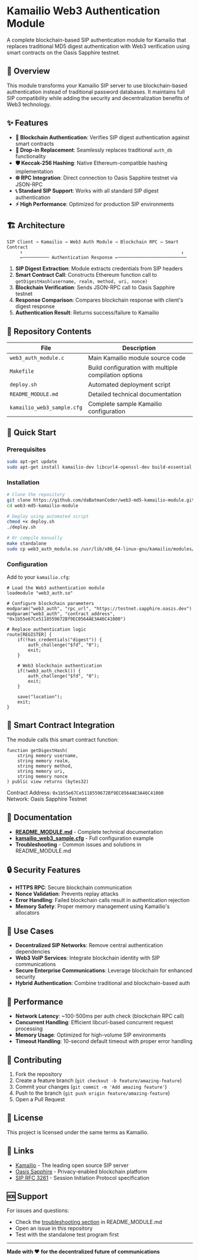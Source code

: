 # Kamailio Web3 Authentication Module

A complete blockchain-based SIP authentication module for Kamailio that replaces traditional MD5 digest authentication with Web3 verification using smart contracts on the Oasis Sapphire testnet.

## 🚀 Overview

This module transforms your Kamailio SIP server to use blockchain-based authentication instead of traditional password databases. It maintains full SIP compatibility while adding the security and decentralization benefits of Web3 technology.

## ✨ Features

- **🔗 Blockchain Authentication**: Verifies SIP digest authentication against smart contracts
- **🔄 Drop-in Replacement**: Seamlessly replaces traditional `auth_db` functionality  
- **🛡️ Keccak-256 Hashing**: Native Ethereum-compatible hashing implementation
- **🌐 RPC Integration**: Direct connection to Oasis Sapphire testnet via JSON-RPC
- **📞 Standard SIP Support**: Works with all standard SIP digest authentication
- **⚡ High Performance**: Optimized for production SIP environments

## 🏗️ Architecture

```
SIP Client → Kamailio → Web3 Auth Module → Blockchain RPC → Smart Contract
     ↑                                                            ↓
     ←────────── Authentication Response ←──────────────────────────
```

1. **SIP Digest Extraction**: Module extracts credentials from SIP headers
2. **Smart Contract Call**: Constructs Ethereum function call to `getDigestHash(username, realm, method, uri, nonce)`
3. **Blockchain Verification**: Sends JSON-RPC call to Oasis Sapphire testnet
4. **Response Comparison**: Compares blockchain response with client's digest response
5. **Authentication Result**: Returns success/failure to Kamailio

## 📁 Repository Contents

| File | Description |
|------|-------------|
| `web3_auth_module.c` | Main Kamailio module source code |
| `Makefile` | Build configuration with multiple compilation options |
| `deploy.sh` | Automated deployment script |
| `README_MODULE.md` | Detailed technical documentation |
| `kamailio_web3_sample.cfg` | Complete sample Kamailio configuration |

## 🚀 Quick Start

### Prerequisites
```bash
sudo apt-get update
sudo apt-get install kamailio-dev libcurl4-openssl-dev build-essential
```

### Installation
```bash
# Clone the repository
git clone https://github.com/daBatmanCoder/web3-md5-kamailio-module.git
cd web3-md5-kamailio-module

# Deploy using automated script
chmod +x deploy.sh
./deploy.sh

# Or compile manually
make standalone
sudo cp web3_auth_module.so /usr/lib/x86_64-linux-gnu/kamailio/modules/web3_auth.so
```

### Configuration
Add to your `kamailio.cfg`:
```
# Load the Web3 authentication module
loadmodule "web3_auth.so"

# Configure blockchain parameters
modparam("web3_auth", "rpc_url", "https://testnet.sapphire.oasis.dev")
modparam("web3_auth", "contract_address", "0x1b55e67Ce5118559672Bf9EC0564AE3A46C41000")

# Replace authentication logic
route[REGISTER] {
    if(!has_credentials("digest")) {
        auth_challenge("$fd", "0");
        exit;
    }
    
    # Web3 blockchain authentication
    if(!web3_auth_check()) {
        auth_challenge("$fd", "0");
        exit;
    }
    
    save("location");
    exit;
}
```

## 🔧 Smart Contract Integration

The module calls this smart contract function:
```solidity
function getDigestHash(
    string memory username,
    string memory realm, 
    string memory method,
    string memory uri,
    string memory nonce
) public view returns (bytes32)
```

Contract Address: `0x1b55e67Ce5118559672Bf9EC0564AE3A46C41000`  
Network: Oasis Sapphire Testnet

## 📖 Documentation

- **[README_MODULE.md](README_MODULE.md)** - Complete technical documentation
- **[kamailio_web3_sample.cfg](kamailio_web3_sample.cfg)** - Full configuration example
- **Troubleshooting** - Common issues and solutions in README_MODULE.md

## 🔒 Security Features

- **HTTPS RPC**: Secure blockchain communication
- **Nonce Validation**: Prevents replay attacks
- **Error Handling**: Failed blockchain calls result in authentication rejection
- **Memory Safety**: Proper memory management using Kamailio's allocators

## 🎯 Use Cases

- **Decentralized SIP Networks**: Remove central authentication dependencies
- **Web3 VoIP Services**: Integrate blockchain identity with SIP communications
- **Secure Enterprise Communications**: Leverage blockchain for enhanced security
- **Hybrid Authentication**: Combine traditional and blockchain-based auth

## 🚀 Performance

- **Network Latency**: ~100-500ms per auth check (blockchain RPC call)
- **Concurrent Handling**: Efficient libcurl-based concurrent request processing
- **Memory Usage**: Optimized for high-volume SIP environments
- **Timeout Handling**: 10-second default timeout with proper error handling

## 🤝 Contributing

1. Fork the repository
2. Create a feature branch (`git checkout -b feature/amazing-feature`)
3. Commit your changes (`git commit -m 'Add amazing feature'`)
4. Push to the branch (`git push origin feature/amazing-feature`)
5. Open a Pull Request

## 📄 License

This project is licensed under the same terms as Kamailio.

## 🔗 Links

- [Kamailio](https://www.kamailio.org/) - The leading open source SIP server
- [Oasis Sapphire](https://oasisprotocol.org/) - Privacy-enabled blockchain platform
- [SIP RFC 3261](https://tools.ietf.org/html/rfc3261) - Session Initiation Protocol specification

## 🆘 Support

For issues and questions:
- Check the [troubleshooting section](README_MODULE.md#troubleshooting) in README_MODULE.md
- Open an issue in this repository
- Test with the standalone test program first

---

**Made with ❤️ for the decentralized future of communications** 